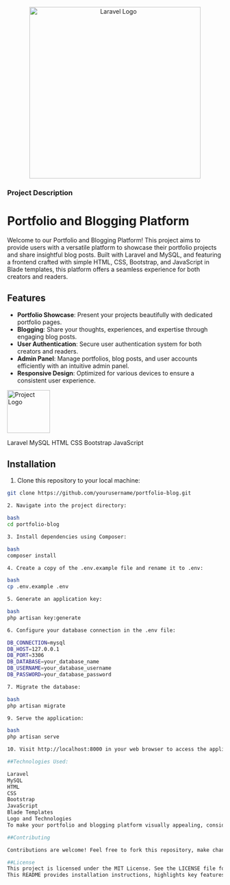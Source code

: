 <p align="center"><a href="https://laravel.com" target="_blank"><img src="https://raw.githubusercontent.com/laravel/art/master/logo-lockup/5%20SVG/2%20CMYK/1%20Full%20Color/laravel-logolockup-cmyk-red.svg" width="400" alt="Laravel Logo"></a></p>

### Project Description
# Portfolio and Blogging Platform

Welcome to our Portfolio and Blogging Platform! This project aims to provide users with a versatile platform to showcase their portfolio projects and share insightful blog posts. Built with Laravel and MySQL, and featuring a frontend crafted with simple HTML, CSS, Bootstrap, and JavaScript in Blade templates, this platform offers a seamless experience for both creators and readers.

## Features

- **Portfolio Showcase**: Present your projects beautifully with dedicated portfolio pages.
- **Blogging**: Share your thoughts, experiences, and expertise through engaging blog posts.
- **User Authentication**: Secure user authentication system for both creators and readers.
- **Admin Panel**: Manage portfolios, blog posts, and user accounts efficiently with an intuitive admin panel.
- **Responsive Design**: Optimized for various devices to ensure a consistent user experience.
  
<!-- Logo -->
<img src="path_to_your_logo_image" alt="Project Logo" width="100">

<!-- Technologies Badges -->
<span class="badge badge-primary">Laravel</span>
<span class="badge badge-secondary">MySQL</span>
<span class="badge badge-success">HTML</span>
<span class="badge badge-info">CSS</span>
<span class="badge badge-warning">Bootstrap</span>
<span class="badge badge-danger">JavaScript</span>

## Installation

1. Clone this repository to your local machine:

```bash
git clone https://github.com/yourusername/portfolio-blog.git

2. Navigate into the project directory:

bash
cd portfolio-blog

3. Install dependencies using Composer:

bash
composer install

4. Create a copy of the .env.example file and rename it to .env:

bash
cp .env.example .env

5. Generate an application key:

bash
php artisan key:generate

6. Configure your database connection in the .env file:

DB_CONNECTION=mysql
DB_HOST=127.0.0.1
DB_PORT=3306
DB_DATABASE=your_database_name
DB_USERNAME=your_database_username
DB_PASSWORD=your_database_password

7. Migrate the database:

bash
php artisan migrate

9. Serve the application:

bash
php artisan serve

10. Visit http://localhost:8000 in your web browser to access the application.

##Technologies Used:

Laravel
MySQL
HTML
CSS
Bootstrap
JavaScript
Blade Templates
Logo and Technologies
To make your portfolio and blogging platform visually appealing, consider adding logos and technologies badges. Below is an example of how you can integrate logos and badges into your project:

##Contributing

Contributions are welcome! Feel free to fork this repository, make changes, and submit a pull request.

##License
This project is licensed under the MIT License. See the LICENSE file for details.
This README provides installation instructions, highlights key features, suggests technolog
